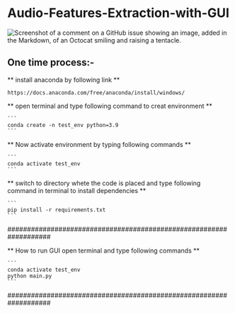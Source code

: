 # Audio-Features-Extraction-with-GUI

![Screenshot of a comment on a GitHub issue showing an image, added in the Markdown, of an Octocat smiling and raising a tentacle.](https://myoctocat.com/assets/images/base-octocat.svg)

## One time process:-
** install anaconda by following link **

	https://docs.anaconda.com/free/anaconda/install/windows/

** open terminal and type following command to creat environment **

	```
	conda create -n test_env python=3.9
	```

** Now activate environment by typing following commands **

	```
	conda activate test_env
	```

** switch to directory whete the code is placed and type following command in terminal to install dependencies **

	```
	pip install -r requirements.txt
	```
	

###################################################################

** How to run GUI open terminal and type following commands **

	```
	conda activate test_env
	python main.py
	```
	
###################################################################
